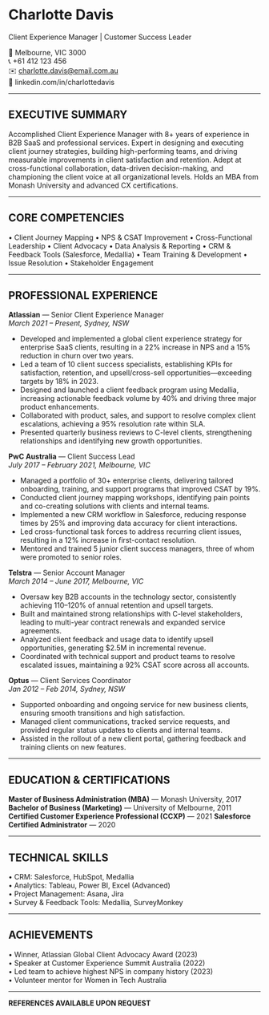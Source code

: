 # Charlotte Davis

Client Experience Manager | Customer Success Leader

📍 Melbourne, VIC 3000  
📞 +61 412 123 456  
✉️ charlotte.davis@email.com.au  
🔗 linkedin.com/in/charlottedavis

---

## EXECUTIVE SUMMARY

Accomplished Client Experience Manager with 8+ years of experience in B2B SaaS and professional services. Expert in designing and executing client journey strategies, building high-performing teams, and driving measurable improvements in client satisfaction and retention. Adept at cross-functional collaboration, data-driven decision-making, and championing the client voice at all organizational levels. Holds an MBA from Monash University and advanced CX certifications.

---

## CORE COMPETENCIES

• Client Journey Mapping • NPS & CSAT Improvement • Cross-Functional Leadership • Client Advocacy • Data Analysis & Reporting
• CRM & Feedback Tools (Salesforce, Medallia) • Team Training & Development • Issue Resolution • Stakeholder Engagement

---

## PROFESSIONAL EXPERIENCE

**Atlassian** — Senior Client Experience Manager  
_March 2021 – Present, Sydney, NSW_

- Developed and implemented a global client experience strategy for enterprise SaaS clients, resulting in a 22% increase in NPS and a 15% reduction in churn over two years.
- Led a team of 10 client success specialists, establishing KPIs for satisfaction, retention, and upsell/cross-sell opportunities—exceeding targets by 18% in 2023.
- Designed and launched a client feedback program using Medallia, increasing actionable feedback volume by 40% and driving three major product enhancements.
- Collaborated with product, sales, and support to resolve complex client escalations, achieving a 95% resolution rate within SLA.
- Presented quarterly business reviews to C-level clients, strengthening relationships and identifying new growth opportunities.

**PwC Australia** — Client Success Lead  
_July 2017 – February 2021, Melbourne, VIC_

- Managed a portfolio of 30+ enterprise clients, delivering tailored onboarding, training, and support programs that improved CSAT by 19%.
- Conducted client journey mapping workshops, identifying pain points and co-creating solutions with clients and internal teams.
- Implemented a new CRM workflow in Salesforce, reducing response times by 25% and improving data accuracy for client interactions.
- Led cross-functional task forces to address recurring client issues, resulting in a 12% increase in first-contact resolution.
- Mentored and trained 5 junior client success managers, three of whom were promoted to senior roles.

**Telstra** — Senior Account Manager  
_March 2014 – June 2017, Melbourne, VIC_

- Oversaw key B2B accounts in the technology sector, consistently achieving 110–120% of annual retention and upsell targets.
- Built and maintained strong relationships with C-level stakeholders, leading to multi-year contract renewals and expanded service agreements.
- Analyzed client feedback and usage data to identify upsell opportunities, generating $2.5M in incremental revenue.
- Coordinated with technical support and product teams to resolve escalated issues, maintaining a 92% CSAT score across all accounts.

**Optus** — Client Services Coordinator  
_Jan 2012 – Feb 2014, Sydney, NSW_

- Supported onboarding and ongoing service for new business clients, ensuring smooth transitions and high satisfaction.
- Managed client communications, tracked service requests, and provided regular status updates to clients and internal teams.
- Assisted in the rollout of a new client portal, gathering feedback and training clients on new features.

---

## EDUCATION & CERTIFICATIONS

**Master of Business Administration (MBA)** — Monash University, 2017
**Bachelor of Business (Marketing)** — University of Melbourne, 2011
**Certified Customer Experience Professional (CCXP)** — 2021
**Salesforce Certified Administrator** — 2020

---

## TECHNICAL SKILLS

• CRM: Salesforce, HubSpot, Medallia  
• Analytics: Tableau, Power BI, Excel (Advanced)  
• Project Management: Asana, Jira  
• Survey & Feedback Tools: Medallia, SurveyMonkey

---

## ACHIEVEMENTS

• Winner, Atlassian Global Client Advocacy Award (2023)  
• Speaker at Customer Experience Summit Australia (2022)  
• Led team to achieve highest NPS in company history (2023)  
• Volunteer mentor for Women in Tech Australia

---

**REFERENCES AVAILABLE UPON REQUEST**
